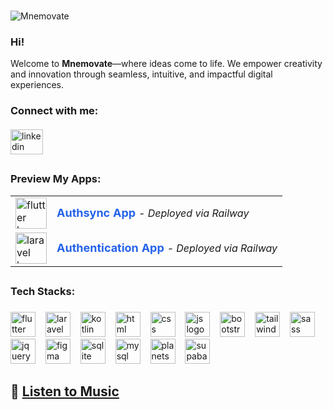 ###

<div align="left">
  <img src="https://komarev.com/ghpvc/?username=Mnemovate&label=Visitor&color=blue&style=for-the-badge&abbreviated=true" alt="Mnemovate" />
</div>

### Hi!
Welcome to **Mnemovate**—where ideas come to life. We empower creativity and innovation through seamless, intuitive, and impactful digital experiences.

<h3 align="left">Connect with me:</h3>

####

<div align="left">
  <a href="https://www.linkedin.com/in/nur-saputra-598059253" target="_blank">
    <img src="https://raw.githubusercontent.com/maurodesouza/profile-readme-generator/master/src/assets/icons/social/linkedin/default.svg" width="52" height="40" alt="linkedin logo"  />
  </a>
</div>

##

<h3 align="left">Preview My Apps:</h3>

<div align="left">
  <table>
    <tr>
      <td>
        <a href="https://flutter.dev" target="_blank">
          <img src="https://skillicons.dev/icons?i=flutter" height="50" alt="flutter logo" />
        </a>
      </td>
      <td>
        <a href="https://authsync-production.up.railway.app" target="_blank" style="font-size: 18px; font-weight: bold; color: #2563eb; text-decoration: none;">
          Authsync App
        </a>
        <i> </i>
        <i> </i>
        <i> - Deployed via Railway</i>
      </td>
    </tr>
    <tr>
      <td>
        <a href="https://laravel.com" target="_blank">
          <img src="https://skillicons.dev/icons?i=laravel" height="50" alt="laravel logo" />
        </a>
      </td>
      <td>
        <a href="https://authentication-production-6169.up.railway.app" target="_blank" style="font-size: 18px; font-weight: bold; color: #2563eb; text-decoration: none;">
          Authentication App
        </a>
        <i> </i>
        <i> </i>
        <i> - Deployed via Railway</i>
      </td>
    </tr>
  </table>
</div>

##

<h3 align="left">Tech Stacks:</h3>

###

<div align="left">
  <img src="https://skillicons.dev/icons?i=flutter" height="40" alt="flutter logo"  />
  <img width="8" />
  <img src="https://skillicons.dev/icons?i=laravel" height="40" alt="laravel logo"  />
  <img width="8" />
  <img src="https://skillicons.dev/icons?i=kotlin" height="40" alt="kotlin logo"  />
  <img width="8" />
  <img src="https://skillicons.dev/icons?i=html" height="40" alt="html logo"  />
  <img width="8" />
  <img src="https://skillicons.dev/icons?i=css" height="40" alt="css logo"  />
  <img width="8" />
  <img src="https://skillicons.dev/icons?i=js" height="40" alt="js logo"  />
  <img width="8" />
  <img src="https://skillicons.dev/icons?i=bootstrap" height="40" alt="bootstrap logo"  />
  <img width="8" />
  <img src="https://skillicons.dev/icons?i=tailwind" height="40" alt="tailwind logo"  />
  <img width="8" />
  <img src="https://skillicons.dev/icons?i=sass" height="40" alt="sass logo"  />
  <img width="8" />
  <img src="https://skillicons.dev/icons?i=jquery" height="40" alt="jquery logo"  />
  <img width="8" />
  <img src="https://skillicons.dev/icons?i=figma" height="40" alt="figma logo"  />
  <img width="8" />
  <img src="https://skillicons.dev/icons?i=sqlite" height="40" alt="sqlite logo"  />
  <img width="8" />
  <img src="https://skillicons.dev/icons?i=mysql" height="40" alt="mysql logo"  />
  <img width="8" />
  <img src="https://skillicons.dev/icons?i=planetscale" height="40" alt="planetscale logo"  />
  <img width="8" />
  <img src="https://skillicons.dev/icons?i=supabase" height="40" alt="supabase logo"  />
</div>

###

## 🎵  [Listen to Music](https://mnemovate.github.io/Mnemovate/)

